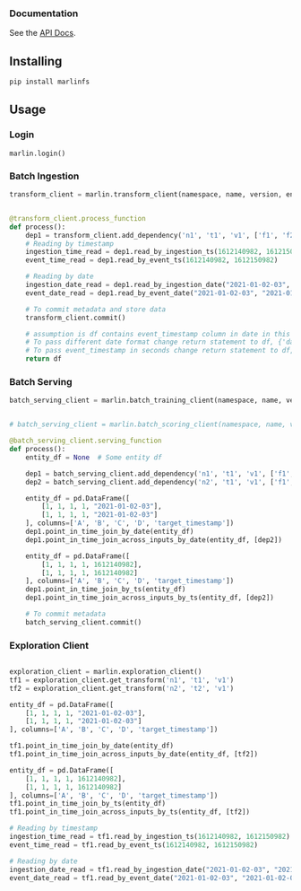 ### Documentation

See the [API Docs](https://docs.tern.ai/#/).

## Installing

    pip install marlinfs

## Usage

### Login

```marlin.login()```

### Batch Ingestion

```python
transform_client = marlin.transform_client(namespace, name, version, entities)


@transform_client.process_function
def process():
    dep1 = transform_client.add_dependency('n1', 't1', 'v1', ['f1', 'f2'])
    # Reading by timestamp
    ingestion_time_read = dep1.read_by_ingestion_ts(1612140982, 1612150982)
    event_time_read = dep1.read_by_event_ts(1612140982, 1612150982)

    # Reading by date
    ingestion_date_read = dep1.read_by_ingestion_date("2021-01-02-03", "2021-01-02-04")
    event_date_read = dep1.read_by_event_date("2021-01-02-03", "2021-01-02-04")

    # To commit metadata and store data
    transform_client.commit()

    # assumption is df contains event_timestamp column in date in this format: 2021-01-02-03. 
    # To pass different date format change return statement to df, {'date_format': 'str_date', 'str_date_format_type': '<python date format>' e.g. %Y-%m-%d})
    # To pass event_timestamp in seconds change return statement to df, {'date_format': 'seconds'}
    return df 
```

### Batch Serving

```python
batch_serving_client = marlin.batch_training_client(namespace, name, version)


# batch_serving_client = marlin.batch_scoring_client(namespace, name, version)

@batch_serving_client.serving_function
def process():
    entity_df = None  # Some entity df

    dep1 = batch_serving_client.add_dependency('n1', 't1', 'v1', ['f1', 'f2'])
    dep2 = batch_serving_client.add_dependency('n2', 't1', 'v1', ['f1', 'f2'])

    entity_df = pd.DataFrame([
        [1, 1, 1, 1, "2021-01-02-03"],
        [1, 1, 1, 1, "2021-01-02-03"]
    ], columns=['A', 'B', 'C', 'D', 'target_timestamp'])
    dep1.point_in_time_join_by_date(entity_df)
    dep1.point_in_time_join_across_inputs_by_date(entity_df, [dep2])

    entity_df = pd.DataFrame([
        [1, 1, 1, 1, 1612140982],
        [1, 1, 1, 1, 1612140982]
    ], columns=['A', 'B', 'C', 'D', 'target_timestamp'])
    dep1.point_in_time_join_by_ts(entity_df)
    dep1.point_in_time_join_across_inputs_by_ts(entity_df, [dep2])

    # To commit metadata
    batch_serving_client.commit()
```

### Exploration Client

```python

exploration_client = marlin.exploration_client()
tf1 = exploration_client.get_transform('n1', 't1', 'v1')
tf2 = exploration_client.get_transform('n2', 't2', 'v1')

entity_df = pd.DataFrame([
    [1, 1, 1, 1, "2021-01-02-03"],
    [1, 1, 1, 1, "2021-01-02-03"]
], columns=['A', 'B', 'C', 'D', 'target_timestamp'])

tf1.point_in_time_join_by_date(entity_df)
tf1.point_in_time_join_across_inputs_by_date(entity_df, [tf2])

entity_df = pd.DataFrame([
    [1, 1, 1, 1, 1612140982],
    [1, 1, 1, 1, 1612140982]
], columns=['A', 'B', 'C', 'D', 'target_timestamp'])
tf1.point_in_time_join_by_ts(entity_df)
tf1.point_in_time_join_across_inputs_by_ts(entity_df, [tf2])

# Reading by timestamp
ingestion_time_read = tf1.read_by_ingestion_ts(1612140982, 1612150982)
event_time_read = tf1.read_by_event_ts(1612140982, 1612150982)

# Reading by date
ingestion_date_read = tf1.read_by_ingestion_date("2021-01-02-03", "2021-01-02-04")
event_date_read = tf1.read_by_event_date("2021-01-02-03", "2021-01-02-04")

```